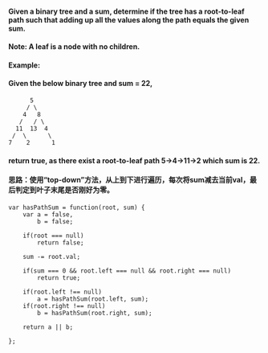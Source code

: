 #### Given a binary tree and a sum, determine if the tree has a root-to-leaf path such that adding up all the values along the path equals the given sum.

#### Note: A leaf is a node with no children.

#### Example:

#### Given the below binary tree and sum = 22,

```
      5
     / \
    4   8
   /   / \
  11  13  4
 /  \      \
7    2      1
```
#### return true, as there exist a root-to-leaf path 5->4->11->2 which sum is 22.

#### 思路：使用“top-down”方法，从上到下进行遍历，每次将sum减去当前val，最后判定到叶子末尾是否刚好为零。

```
var hasPathSum = function(root, sum) {
    var a = false,
        b = false;

    if(root === null)
        return false;
    
    sum -= root.val;
    
    if(sum === 0 && root.left === null && root.right === null)
        return true;
    
    if(root.left !== null)
        a = hasPathSum(root.left, sum);
    if(root.right !== null)
        b = hasPathSum(root.right, sum);
    
    return a || b;
    
};
```

